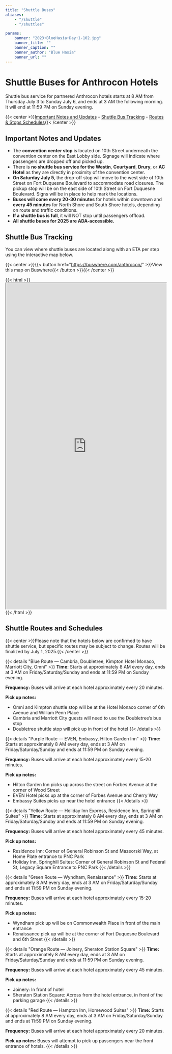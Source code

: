 ```yaml
---
title: "Shuttle Buses"
aliases:
    - "/shuttle"
    - "/shuttles"

params:
    banner: "2023+BlueHasia+Day+1-102.jpg"
    banner_title: ""
    banner_caption: ""
    banner_author: "Blue Hasia"
    banner_url: ""
---
```


# Shuttle Buses for Anthrocon Hotels

Shuttle bus service for partnered Anthrocon hotels starts at 8 AM from Thursday July 3 to Sunday July 6, and ends at 3 AM the following morning. It will end at 11:59 PM on Sunday evening.

{{< center >}}[Important Notes and Updates](#important-notes-and-updates) - [Shuttle Bus Tracking](#shuttle-bus-tracking) - [Routes & Stops Schedules](#shuttle-routes-and-schedules){{< /center >}}

## Important Notes and Updates

- The **convention center stop** is located on 10th Street underneath the convention center on the East Lobby side. Signage will indicate where passengers are dropped off and picked up.
- There is **no shuttle bus service for the Westin**, **Courtyard**, **Drury**, or **AC Hotel** as they are directly in proximity of the convention center.
- **On Saturday July 5**, the drop-off stop will move to the west side of 10th Street on Fort Duquesne Boulevard to accommodate road closures. The pickup stop will be on the east side of 10th Street on Fort Duquesne Boulevard. Signs will be in place to help mark the locations.
- **Buses will come every 20-30 minutes** for hotels within downtown and **every 45 minutes** for North Shore and South Shore hotels, depending on route and traffic conditions.
- **If a shuttle bus is full**, it will NOT stop until passengers offload.
- **All shuttle buses for 2025 are ADA-accessible.**

## Shuttle Bus Tracking

You can view where shuttle buses are located along with an ETA per step using the interactive map below.

{{< center >}}{{< button href="https://buswhere.com/anthrocon/" >}}View this map on Buswhere{{< /button >}}{{< /center >}}

{{< html >}}<iframe src="https://buswhere.com/anthrocon/" title="Buswhere" width="100%" height="1024px"></iframe>{{< /html >}}

## Shuttle Routes and Schedules

{{< center >}}Please note that the hotels below are confirmed to have shuttle service, but specific routes may be subject to change. Routes will be finalized by July 1, 2025.{{< /center >}}

{{< details "Blue Route — Cambria, Doubletree, Kimpton Hotel Monaco, Marriott City, Omni" >}}
**Time:** Starts at approximately 8 AM every day, ends at 3 AM on Friday/Saturday/Sunday and ends at 11:59 PM on Sunday evening.

**Frequency:** Buses will arrive at each hotel approximately every 20 minutes.

**Pick up notes:**

- Omni and Kimpton shuttle stop will be at the Hotel Monaco corner of 6th Avenue and William Penn Place
- Cambria and Marriott City guests will need to use the Doubletree’s bus stop
- Doubletree shuttle stop will pick up in front of the hotel
{{< /details >}}

{{< details "Purple Route — EVEN, Embassy, Hilton Garden Inn" >}}
**Time:** Starts at approximately 8 AM every day, ends at 3 AM on Friday/Saturday/Sunday and ends at 11:59 PM on Sunday evening.

**Frequency:** Buses will arrive at each hotel approximately every 15-20 minutes.

**Pick up notes:**

- Hilton Garden Inn picks up across the street on Forbes Avenue at the corner of Wood Street
- EVEN Hotel picks up at the corner of Forbes Avenue and Cherry Way
- Embassy Suites picks up near the hotel entrance
{{< /details >}}

{{< details "Yellow Route — Holiday Inn Express, Residence Inn, Springhill Suites" >}}
**Time:** Starts at approximately 8 AM every day, ends at 3 AM on Friday/Saturday/Sunday and ends at 11:59 PM on Sunday evening.

**Frequency:** Buses will arrive at each hotel approximately every 45 minutes.

**Pick up notes:**

- Residence Inn: Corner of General Robinson St and Mazeorski Way, at Home Plate entrance to PNC Park
- Holiday Inn, Springhill Suites: Corner of General Robinson St and Federal St, Legacy Square Entrance to PNC Park
{{< /details >}}

{{< details "Green Route — Wyndham, Renaissance" >}}
**Time:** Starts at approximately 8 AM every day, ends at 3 AM on Friday/Saturday/Sunday and ends at 11:59 PM on Sunday evening.

**Frequency:** Buses will arrive at each hotel approximately every 15-20 minutes.

**Pick up notes:**

- Wyndham pick up will be on Commonwealth Place in front of the main entrance
- Renaissance pick up will be at the corner of Fort Duquesne Boulevard and 6th Street
{{< /details >}}

{{< details "Orange Route — Joinery, Sheraton Station Square" >}}
**Time:** Starts at approximately 8 AM every day, ends at 3 AM on Friday/Saturday/Sunday and ends at 11:59 PM on Sunday evening.

**Frequency:** Buses will arrive at each hotel approximately every 45 minutes.

**Pick up notes:**

- Joinery: In front of hotel
- Sheraton Station Square: Across from the hotel entrance, in front of the parking garage
{{< /details >}}

{{< details "Red Route — Hampton Inn, Homewood Suites" >}}
**Time:** Starts at approximately 8 AM every day, ends at 3 AM on Friday/Saturday/Sunday and ends at 11:59 PM on Sunday evening.

**Frequency:** Buses will arrive at each hotel approximately every 20 minutes.

**Pick up notes:** Buses will attempt to pick up passengers near the front entrance of hotels.
{{< /details >}}

